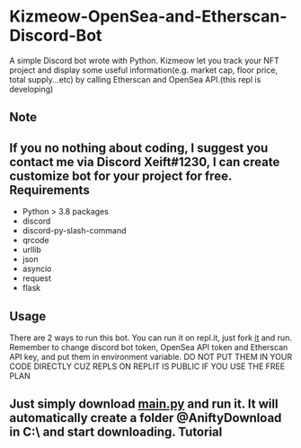 # Kizmeow-OpenSea-and-Etherscan-Discord-Bot
A simple Discord bot wrote with Python. Kizmeow let you track your NFT project and display some useful information(e.g. market cap, floor price, total supply...etc) by calling Etherscan and OpenSea API.(this repl is developing)

Note
-----------------
If you no nothing about coding, I suggest you contact me via Discord Xeift#1230, I can create customize bot for your project for free.
Requirements
-----------------
+ Python > 3.8
packages
+ discord
+ discord-py-slash-command
+ qrcode
+ urllib
+ json
+ asyncio
+ request
+ flask

Usage
-----------------
There are 2 ways to run this bot.
You can run it on repl.it, just fork [it](https://replit.com/@xeiftc/Kizmeow-Etherscan-And-Opensea#main.py) and run. Remember to change discord bot token, OpenSea API token and Etherscan API key, and put them in environment variable. DO NOT PUT THEM IN YOUR CODE DIRECTLY CUZ REPLS ON REPLIT IS PUBLIC IF YOU USE THE FREE PLAN

Just simply download [main.py](https://github.com/Xeift/Anifty-HQ-Image-Downloader/archive/refs/heads/main.zip) and run it. It will automatically create a folder **@AniftyDownload** in C:\ and start downloading.
Tutorial
-----------------

